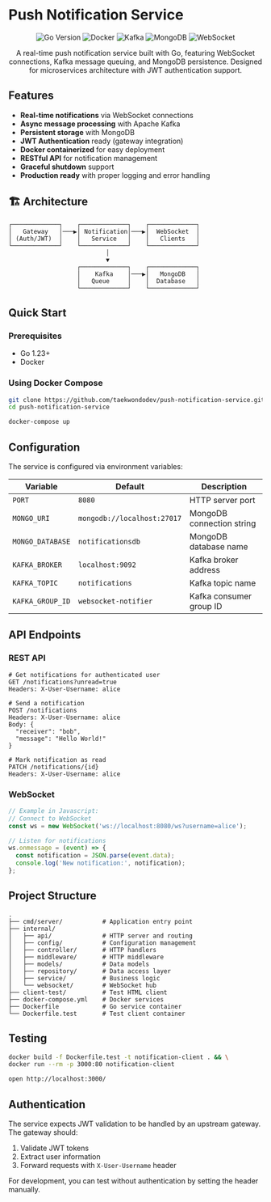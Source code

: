 # Push Notification Service

<div align="center">

![Go Version](https://img.shields.io/badge/Go-1.24.3-blue.svg)
![Docker](https://img.shields.io/badge/docker-ready-blue.svg)
![Kafka](https://img.shields.io/badge/kafka-3.7-orange.svg)
![MongoDB](https://img.shields.io/badge/mongodb-6.0-green.svg)
![WebSocket](https://img.shields.io/badge/websocket-ready-purple.svg)

A real-time push notification service built with Go, featuring WebSocket connections, Kafka message queuing, and MongoDB persistence. Designed for microservices architecture with JWT authentication support.

</div>

## Features

- **Real-time notifications** via WebSocket connections
- **Async message processing** with Apache Kafka
- **Persistent storage** with MongoDB
- **JWT Authentication** ready (gateway integration)
- **Docker containerized** for easy deployment
- **RESTful API** for notification management
- **Graceful shutdown** support
- **Production ready** with proper logging and error handling


## 🏗️ Architecture

```
┌─────────────┐    ┌─────────────┐    ┌─────────────┐
│   Gateway   │───▶│ Notification│───▶│  WebSocket  │
│ (Auth/JWT)  │    │   Service   │    │   Clients   │
└─────────────┘    └─────────────┘    └─────────────┘
                           │
                           ▼
                   ┌─────────────┐    ┌─────────────┐
                   │    Kafka    │───▶│   MongoDB   │
                   │   Queue     │    │  Database   │
                   └─────────────┘    └─────────────┘
```

## Quick Start

### Prerequisites

- Go 1.23+
- Docker

### Using Docker Compose

```bash
git clone https://github.com/taekwondodev/push-notification-service.git
cd push-notification-service

docker-compose up
```

## Configuration

The service is configured via environment variables:

| Variable         | Default                     | Description               |
|------------------|-----------------------------|---------------------------|
| `PORT`           | `8080`                      | HTTP server port          |
| `MONGO_URI`      | `mongodb://localhost:27017` | MongoDB connection string |
| `MONGO_DATABASE` | `notificationsdb`           | MongoDB database name     |
| `KAFKA_BROKER`   | `localhost:9092`            | Kafka broker address      |
| `KAFKA_TOPIC`    | `notifications`             | Kafka topic name          |
| `KAFKA_GROUP_ID` | `websocket-notifier`        | Kafka consumer group ID   |

## API Endpoints

### REST API

```http
# Get notifications for authenticated user
GET /notifications?unread=true
Headers: X-User-Username: alice

# Send a notification
POST /notifications
Headers: X-User-Username: alice
Body: {
  "receiver": "bob",
  "message": "Hello World!"
}

# Mark notification as read
PATCH /notifications/{id}
Headers: X-User-Username: alice
```

### WebSocket

```javascript
// Example in Javascript:
// Connect to WebSocket
const ws = new WebSocket('ws://localhost:8080/ws?username=alice');

// Listen for notifications
ws.onmessage = (event) => {
  const notification = JSON.parse(event.data);
  console.log('New notification:', notification);
};
```

## Project Structure

```
.
├── cmd/server/           # Application entry point
├── internal/
│   ├── api/              # HTTP server and routing
│   ├── config/           # Configuration management
│   ├── controller/       # HTTP handlers
│   ├── middleware/       # HTTP middleware
│   ├── models/           # Data models
│   ├── repository/       # Data access layer
│   ├── service/          # Business logic
│   └── websocket/        # WebSocket hub
├── client-test/          # Test HTML client
├── docker-compose.yml    # Docker services
├── Dockerfile            # Go service container
└── Dockerfile.test       # Test client container
```

## Testing

```bash
docker build -f Dockerfile.test -t notification-client . && \
docker run --rm -p 3000:80 notification-client

open http://localhost:3000/
```

## Authentication

The service expects JWT validation to be handled by an upstream gateway. The gateway should:

1. Validate JWT tokens
2. Extract user information
3. Forward requests with `X-User-Username` header

For development, you can test without authentication by setting the header manually.